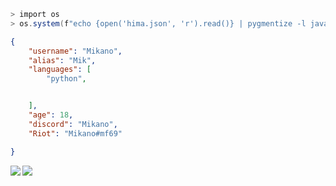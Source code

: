 ```ps1
> import os
> os.system(f"echo {open('hima.json', 'r').read()} | pygmentize -l javascript --json")
```

```json
{
    "username": "Mikano",
    "alias": "Mik",
    "languages": [
        "python",


    ],
    "age": 18,
    "discord": "Mikano",
    "Riot": "Mikano#mf69"

}
```
<img align="left" src="https://github-readme-stats.vercel.app/api?username=Mikano0&theme=synthwave&show_icons=true&a=bal">
<img align="center" src="https://github-readme-stats.vercel.app/api/top-langs/?username=Himatric&langs_count=4">

